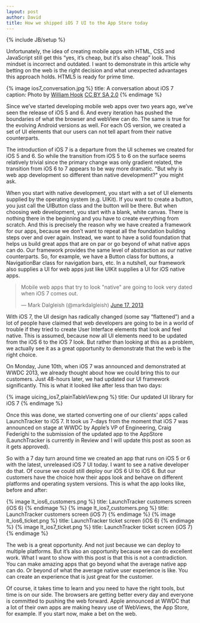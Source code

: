 ```yaml
---
layout: post
author: David
title: How we shipped iOS 7 UI to the App Store today
---
```

{% include JB/setup %}

Unfortunately, the idea of creating mobile apps with HTML, CSS and JavaScript still get this “yes, it’s cheap, but it’s also cheap” look. This mindset is incorrect and outdated. I want to demonstrate in this article why betting on the web is the right decision and what unexpected advantages this approach holds. HTML5 is ready for prime time.

{% image ios7_conversation.jpg %}
  title: A conversation about iOS 7
  caption: Photo by [William Hook](http://www.flickr.com/photos/83542829@N00/9017190514/) [CC BY SA 2.0](http://creativecommons.org/licenses/by-sa/2.0/)
{% endimage %}

Since we’ve started developing mobile web apps over two years ago, we’ve seen the release of iOS 5 and 6. And every iteration has pushed the boundaries of what the browser and webView can do. The same is true for the evolving Android versions as well. For each OS version, we created a set of UI elements that our users can not tell apart from their native counterparts.
<!-- more --><span id="more"></span>

The introduction of iOS 7 is a departure from the UI schemes we created for iOS 5 and 6. So while the transition from iOS 5 to 6 on the surface seems relatively trivial since the primary change was only gradient related, the transition from iOS 6 to 7 appears to be way more dramatic. "But why is web app development so different than native development?" you might ask.

When you start with native development, you start with a set of UI elements supplied by the operating system (e.g. UIKit). If you want to create a button, you just call the UIButton class and the button will be there. But when choosing web development, you start with a blank, white canvas. There is nothing there in the beginning and you have to create everything from scratch. And this is precisely the reason why we have created a framework for our apps, because we don’t want to repeat all the foundation building steps over and over again. Instead, we want to have a solid foundation that helps us build great apps that are on par or go beyond of what native apps can do. Our framework provides the same level of abstraction as our native counterparts. So, for example, we have a Button class for buttons, a NavigationBar class for navigation bars, etc. In a nutshell, our framework also supplies a UI for web apps just like UIKit supplies a UI for iOS native apps.

<blockquote class="twitter-tweet"><p>Mobile web apps that try to look &quot;native&quot; are going to look very dated when iOS 7 comes out.</p>&mdash; Mark Dalgleish (@markdalgleish) <a href="https://twitter.com/markdalgleish/statuses/346484438101794818">June 17, 2013</a></blockquote>

With iOS 7, the UI design has radically changed (some say “flattened”) and a lot of people have claimed that web developers are going to be in a world of trouble if they tried to create User Interface elements that look and feel native. This is assumed, because now all UI elements need to be updated from the iOS 6 to the iOS 7 look. But rather than looking at this as a problem, we actually see it as a great opportunity to demonstrate that the web is the right choice.

On Monday, June 10th, when iOS 7 was announced and demonstrated at WWDC 2013, we already thought about how we could bring this to our customers. Just 48-hours later, we had updated our UI framework significantly. This is what it looked like after less than two days:

{% image uicing_ios7_plainTableView.png %}
  title: Our updated UI library for iOS 7
{% endimage %}

Once this was done, we started converting one of our clients’ apps called LaunchTracker to iOS 7. It took us 7-days from the moment that iOS 7 was announced on stage at WWDC by Apple’s VP of Engineering, Craig Federighi to the submission of the updated app to the AppStore (LaunchTracker is currently in Review and I will update this post as soon as it gets approved).

So with a 7 day turn around time we created an app that runs on iOS 5 or 6 with the latest, unreleased iOS 7 UI today. I want to see a native developer do that. Of course we could still deploy our iOS 6 UI  to iOS 6. But our customers have the choice how their apps look and behave on different platforms and operating system versions. This is what the app looks like, before and after:

{% image lt_ios6_customers.png %}
  title: LaunchTracker customers screen (iOS 6)
{% endimage %}
{% image lt_ios7_customers.png %}
  title: LaunchTracker customers screen (iOS 7)
{% endimage %}
{% image lt_ios6_ticket.png %}
  title: LaunchTracker ticket screen (iOS 6)
{% endimage %}
{% image lt_ios7_ticket.png %}
  title: LaunchTracker ticket screen (iOS 7)
{% endimage %}

The web is a great opportunity. And not just because we can deploy to multiple platforms. But it’s also an opportunity because we can do excellent work. What I want to show with this post is that this is not a contradiction. You can make amazing apps that go beyond what the average native app can do. Or beyond of what the average native user experience is like. You can create an experience that is just great for the customer.

Of course, it takes time to learn and you need to have the right tools, but time is on our side. The browsers are getting better every day and everyone is committed to pushing the web forward. Apple announced at WWDC that a lot of their own apps are making heavy use of WebViews, the App Store, for example. If you start now, make a bet on the web.
